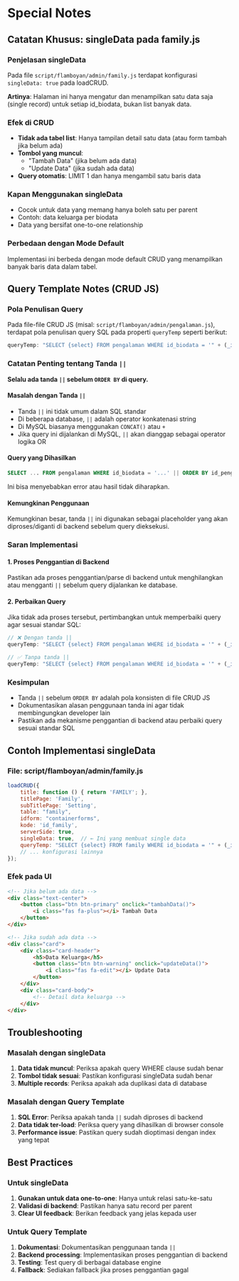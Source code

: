 # Special Notes

## Catatan Khusus: singleData pada family.js

### Penjelasan singleData
Pada file `script/flamboyan/admin/family.js` terdapat konfigurasi `singleData: true` pada loadCRUD.

**Artinya**: Halaman ini hanya mengatur dan menampilkan satu data saja (single record) untuk setiap id_biodata, bukan list banyak data.

### Efek di CRUD
- **Tidak ada tabel list**: Hanya tampilan detail satu data (atau form tambah jika belum ada)
- **Tombol yang muncul**: 
  - "Tambah Data" (jika belum ada data)
  - "Update Data" (jika sudah ada data)
- **Query otomatis**: LIMIT 1 dan hanya mengambil satu baris data

### Kapan Menggunakan singleData
- Cocok untuk data yang memang hanya boleh satu per parent
- Contoh: data keluarga per biodata
- Data yang bersifat one-to-one relationship

### Perbedaan dengan Mode Default
Implementasi ini berbeda dengan mode default CRUD yang menampilkan banyak baris data dalam tabel.

## Query Template Notes (CRUD JS)

### Pola Penulisan Query
Pada file-file CRUD JS (misal: `script/flamboyan/admin/pengalaman.js`), terdapat pola penulisan query SQL pada properti `queryTemp` seperti berikut:

```javascript
queryTemp: "SELECT {select} FROM pengalaman WHERE id_biodata = '" + (_id('app_id_biodata').innerText)+"' || ORDER BY id_pengalaman DESC",
```

### Catatan Penting tentang Tanda `||`

**Selalu ada tanda `||` sebelum `ORDER BY` di query.**

#### Masalah dengan Tanda `||`
- Tanda `||` ini tidak umum dalam SQL standar
- Di beberapa database, `||` adalah operator konkatenasi string
- Di MySQL biasanya menggunakan `CONCAT()` atau `+`
- Jika query ini dijalankan di MySQL, `||` akan dianggap sebagai operator logika OR

#### Query yang Dihasilkan
```sql
SELECT ... FROM pengalaman WHERE id_biodata = '...' || ORDER BY id_pengalaman DESC
```

Ini bisa menyebabkan error atau hasil tidak diharapkan.

#### Kemungkinan Penggunaan
Kemungkinan besar, tanda `||` ini digunakan sebagai placeholder yang akan diproses/diganti di backend sebelum query dieksekusi.

### Saran Implementasi

#### 1. Proses Penggantian di Backend
Pastikan ada proses penggantian/parse di backend untuk menghilangkan atau mengganti `||` sebelum query dijalankan ke database.

#### 2. Perbaikan Query
Jika tidak ada proses tersebut, pertimbangkan untuk memperbaiki query agar sesuai standar SQL:

```javascript
// ❌ Dengan tanda ||
queryTemp: "SELECT {select} FROM pengalaman WHERE id_biodata = '" + (_id('app_id_biodata').innerText)+"' || ORDER BY id_pengalaman DESC",

// ✅ Tanpa tanda ||
queryTemp: "SELECT {select} FROM pengalaman WHERE id_biodata = '" + (_id('app_id_biodata').innerText)+"' ORDER BY id_pengalaman DESC",
```

### Kesimpulan
- Tanda `||` sebelum `ORDER BY` adalah pola konsisten di file CRUD JS
- Dokumentasikan alasan penggunaan tanda ini agar tidak membingungkan developer lain
- Pastikan ada mekanisme penggantian di backend atau perbaiki query sesuai standar SQL

## Contoh Implementasi singleData

### File: script/flamboyan/admin/family.js
```javascript
loadCRUD({
    title: function () { return 'FAMILY'; },
    titlePage: 'Family',
    subTitlePage: 'Setting',
    table: "family",
    idform: "containerforms",
    kode: 'id_family',
    serverSide: true,
    singleData: true,  // ← Ini yang membuat single data
    queryTemp: "SELECT {select} FROM family WHERE id_biodata = '" + (_id('app_id_biodata').innerText)+"' || ORDER BY id_family DESC",
    // ... konfigurasi lainnya
});
```

### Efek pada UI
```html
<!-- Jika belum ada data -->
<div class="text-center">
    <button class="btn btn-primary" onclick="tambahData()">
        <i class="fas fa-plus"></i> Tambah Data
    </button>
</div>

<!-- Jika sudah ada data -->
<div class="card">
    <div class="card-header">
        <h5>Data Keluarga</h5>
        <button class="btn btn-warning" onclick="updateData()">
            <i class="fas fa-edit"></i> Update Data
        </button>
    </div>
    <div class="card-body">
        <!-- Detail data keluarga -->
    </div>
</div>
```

## Troubleshooting

### Masalah dengan singleData
1. **Data tidak muncul**: Periksa apakah query WHERE clause sudah benar
2. **Tombol tidak sesuai**: Pastikan konfigurasi singleData sudah benar
3. **Multiple records**: Periksa apakah ada duplikasi data di database

### Masalah dengan Query Template
1. **SQL Error**: Periksa apakah tanda `||` sudah diproses di backend
2. **Data tidak ter-load**: Periksa query yang dihasilkan di browser console
3. **Performance issue**: Pastikan query sudah dioptimasi dengan index yang tepat

## Best Practices

### Untuk singleData
1. **Gunakan untuk data one-to-one**: Hanya untuk relasi satu-ke-satu
2. **Validasi di backend**: Pastikan hanya satu record per parent
3. **Clear UI feedback**: Berikan feedback yang jelas kepada user

### Untuk Query Template
1. **Dokumentasi**: Dokumentasikan penggunaan tanda `||`
2. **Backend processing**: Implementasikan proses penggantian di backend
3. **Testing**: Test query di berbagai database engine
4. **Fallback**: Sediakan fallback jika proses penggantian gagal 